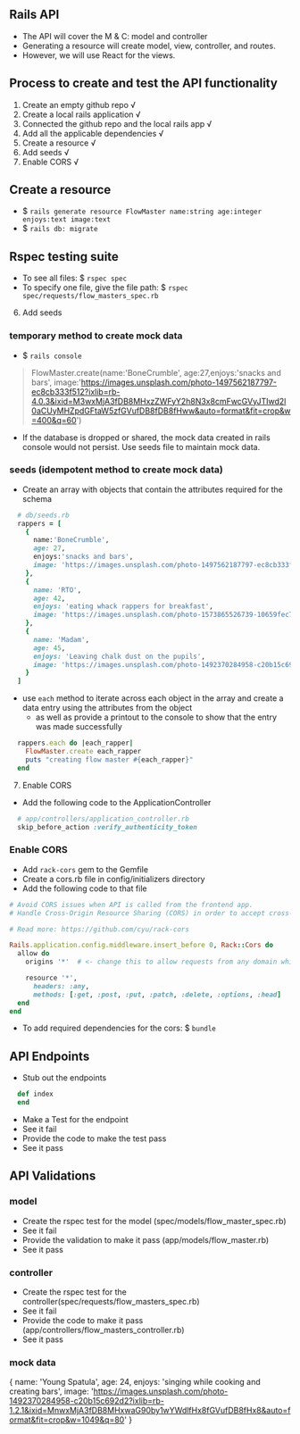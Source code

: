 ## Rails API
- The API will cover the M & C: model and controller
- Generating a resource will create model, view, controller, and routes.
- However, we will use React for the views.

## Process to create and test the API functionality
1. Create an empty github repo √
2. Create a local rails application √
3. Connected the github repo and the local rails app √
4. Add all the applicable dependencies √
5. Create a resource √
6. Add seeds √
7. Enable CORS √

## Create a resource
- $ `rails generate resource FlowMaster name:string age:integer enjoys:text image:text`
- $ `rails db: migrate`

## Rspec testing suite
- To see all files: $ `rspec spec`
- To specify one file, give the file path: $ `rspec spec/requests/flow_masters_spec.rb`

6. Add seeds  
### temporary method to create mock data
- $ `rails console` 
> FlowMaster.create(name:'BoneCrumble', age:27,enjoys:'snacks and bars', image:'https://images.unsplash.com/photo-1497562187797-ec8cb333f512?ixlib=rb-4.0.3&ixid=M3wxMjA3fDB8MHxzZWFyY2h8N3x8cmFwcGVyJTIwd2l0aCUyMHZpdGFtaW5zfGVufDB8fDB8fHww&auto=format&fit=crop&w=400&q=60')
- If the database is dropped or shared, the mock data created in rails console would not persist. Use seeds file to maintain mock data.

### seeds (idempotent method to create mock data)
- Create an array with objects that contain the attributes required for the schema
```rb
  # db/seeds.rb
  rappers = [
    {
      name:'BoneCrumble',
      age: 27,
      enjoys:'snacks and bars',
      image: 'https://images.unsplash.com/photo-1497562187797-ec8cb333f512?ixlib=rb-4.0.3&ixid=M3wxMjA3fDB8MHxzZWFyY2h8N3x8cmFwcGVyJTIwd2l0aCUyMHZpdGFtaW5zfGVufDB8fDB8fHww&auto=format&fit=crop&w=400&q=60'
    },
    {
      name: 'RTO',
      age: 42,
      enjoys: 'eating whack rappers for breakfast',
      image: 'https://images.unsplash.com/photo-1573865526739-10659fec78a5?ixlib=rb-1.2.1&ixid=MnwxMjA3fDB8MHxwaG90by1wYWdlfHx8fGVufDB8fHx8&auto=format&fit=crop&w=1015&q=80'
    },
    {
      name: 'Madam',
      age: 45,
      enjoys: 'Leaving chalk dust on the pupils',
      image: 'https://images.unsplash.com/photo-1492370284958-c20b15c692d2?ixlib=rb-1.2.1&ixid=MnwxMjA3fDB8MHxwaG90by1wYWdlfHx8fGVufDB8fHx8&auto=format&fit=crop&w=1049&q=80'
    }
  ]
```
- use `each` method to iterate across each object in the array and create a data entry using the attributes from the object 
  - as well as provide a printout to the console to show that the entry was made successfully
```rb
  rappers.each do |each_rapper|
    FlowMaster.create each_rapper
    puts "creating flow master #{each_rapper}"
  end
```

7. Enable CORS
- Add the following code to the ApplicationController
```rb
  # app/controllers/application_controller.rb
  skip_before_action :verify_authenticity_token
```
### Enable CORS
- Add `rack-cors` gem to the Gemfile
- Create a cors.rb file in config/initializers directory
- Add the following code to that file
```rb
# Avoid CORS issues when API is called from the frontend app.
# Handle Cross-Origin Resource Sharing (CORS) in order to accept cross-origin AJAX requests.

# Read more: https://github.com/cyu/rack-cors

Rails.application.config.middleware.insert_before 0, Rack::Cors do
  allow do
    origins '*'  # <- change this to allow requests from any domain while in development.

    resource '*',
      headers: :any,
      methods: [:get, :post, :put, :patch, :delete, :options, :head]
  end
end
```
- To add required dependencies for the cors: $ `bundle`


## API Endpoints
- Stub out the endpoints
```rb
  def index
  end
```
- Make a Test for the endpoint
- See it fail
- Provide the code to make the test pass
- See it pass

## API Validations
### model
- Create the rspec test for the model (spec/models/flow_master_spec.rb)
- See it fail 
- Provide the validation to make it pass (app/models/flow_master.rb)
- See it pass

### controller
- Create the rspec test for the controller(spec/requests/flow_masters_spec.rb)
- See it fail 
- Provide the code to make it pass (app/controllers/flow_masters_controller.rb)
- See it pass

### mock data
{
  name: 'Young Spatula',
  age: 24,
  enjoys: 'singing while cooking and creating bars',
  image: 'https://images.unsplash.com/photo-1492370284958-c20b15c692d2?ixlib=rb-1.2.1&ixid=MnwxMjA3fDB8MHxwaG90by1wYWdlfHx8fGVufDB8fHx8&auto=format&fit=crop&w=1049&q=80'
}